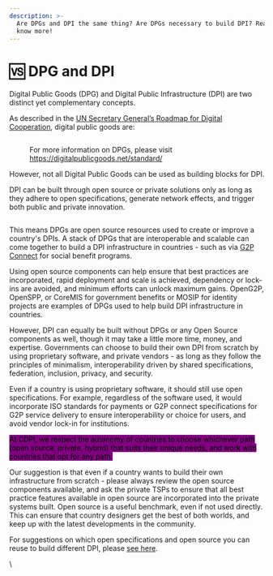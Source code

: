 ```yaml
---
description: >-
  Are DPGs and DPI the same thing? Are DPGs necessary to build DPI? Read on to
  know more!
---
```


# 🆚 DPG and DPI

Digital Public Goods (DPG) and Digital Public Infrastructure (DPI) are two distinct yet complementary concepts.&#x20;

As described in the [UN Secretary General’s Roadmap for Digital Cooperation](https://www.un.org/en/content/digital-cooperation-roadmap/assets/pdf/Roadmap\_for\_Digital\_Cooperation\_EN.pdf), digital public goods are:

<figure><img src="../.gitbook/assets/Screenshot 2024-03-22 at 9.51.14 AM.png" alt=""><figcaption><p>For more information on DPGs, please visit <a href="https://digitalpublicgoods.net/standard/">https://digitalpublicgoods.net/standard/</a></p></figcaption></figure>

However, not all Digital Public Goods can be used as building blocks for DPI.&#x20;

DPI can be built through open source or private solutions only as long as they adhere to open specifications, generate network effects, and trigger both public and private innovation.&#x20;

<figure><img src="../.gitbook/assets/Screenshot 2024-03-22 at 9.48.05 AM.png" alt=""><figcaption></figcaption></figure>

This means DPGs are open source resources used to create or improve a country's DPIs. A stack of DPGs that are interoperable and scalable can come together to build a DPI infrastructure in countries - such as via [G2P Connect](https://app.gitbook.com/o/naAYGnbEtShhYREsQxVo/s/70xU1fYATz5DdXkNYXV6/) for social benefit programs.

Using open source components can help ensure that best practices are incorporated, rapid deployment and scale is achieved, dependency or lock-ins are avoided, and minimum efforts can unlock maximum gains. OpenG2P, OpenSPP, or CoreMIS for government benefits or MOSIP for identity projects are examples of DPGs used to help build DPI infrastructure in countries.&#x20;

However, DPI can equally be built without DPGs or any Open Source components as well, though it may take a little more time, money, and expertise. Governments can choose to build their own DPI from scratch by using proprietary software, and private vendors - as long as they follow the principles of minimalism, interoperability driven by shared specifications, federation, inclusion, privacy, and security.&#x20;

Even if a country is using proprietary software, it should still use open specifications. For example, regardless of the software used, it would incorporate ISO standards for payments or G2P connect specifications for G2P service delivery to ensure interoperability or choice for users, and avoid vendor lock-in for institutions.&#x20;

<mark style="background-color:purple;">At CDPI, we respect the autonomy of countries to choose whichever path (open source, private, hybrid) that suits their unique needs, and work with countries that opt for any path.</mark>

Our suggestion is that even if a country wants to build their own infrastructure from scratch - please always review the open source components available, and ask the private TSPs to ensure that all best practice features available in open source are incorporated into the private systems built. Open source is a useful benchmark, even if not used directly. This can ensure that country designers get the best of both worlds, and keep up with the latest developments in the community.&#x20;

For suggestions on which open specifications and open source you can reuse to build different DPI, please [see here](../references/home.md).&#x20;

\
